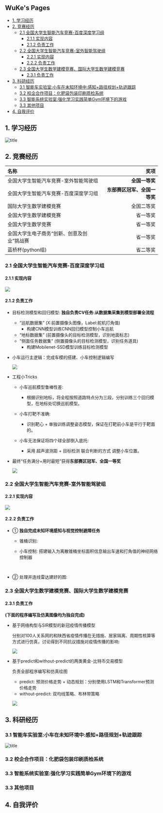 ## WuKe's Pages

* [1\. 学习经历](#1-学习经历)
* [2\. 竞赛经历](#2-竞赛经历)
  * [2\.1 全国大学生智能汽车竞赛\-百度深度学习组](#21-全国大学生智能汽车竞赛-百度深度学习组)
    * [2\.1\.1 实现内容](#211-实现内容)
    * [2\.1\.2 负责工作](#212-负责工作)
  * [2\.2 全国大学生智能汽车竞赛\-室外智能驾驶组](#22-全国大学生智能汽车竞赛-室外智能驾驶组)
    * [2\.2\.1 实现内容](#221-实现内容)
    * [2\.2\.2 负责工作](#222-负责工作)
  * [2\.3 全国大学生数学建模竞赛、国际大学生数学建模竞赛](#23-全国大学生数学建模竞赛国际大学生数学建模竞赛)
    * [2\.3\.1 负责工作](#231-负责工作)
* [3\. 科研经历](#3-科研经历)
  * [3\.1 智能车实验室:小车在未知环境中:感知\+路径规划\+轨迹跟踪](#31-智能车实验室小车在未知环境中感知路径规划轨迹跟踪)
  * [3\.2 校企合作项目：化肥袋包装印刷质检系统](#32-校企合作项目化肥袋包装印刷质检系统)
  * [3\.3 智能系统实验室:强化学习实践简单Gym环境下的游戏](#33-智能系统实验室强化学习实践简单gym环境下的游戏)
  * [3\.3 其他项目](#33-其他项目)
* [4\. 自我评价](#4-自我评价)

## 1. 学习经历

![title](https://img-blog.csdnimg.cn/f90d5077e0dd47fca5b15d340de2fd17.png)

## 2. 竞赛经历

| 名称                                  | 奖项       |
| :------------------------------------ | ---------: |
| 全国大学生智能汽车竞赛-室外智能驾驶组 | **全国一等奖** |
|全国大学生智能汽车竞赛-百度深度学习组|**东部赛区冠军、全国一等奖**|
|国际大学生数学建模竞赛|全国二等奖|
|全国大学生数学建模竞赛|省一等奖|
|全国大学生数学竞赛|省一等奖|
|全国大学生电子商务“创新、创意及创业”挑战赛|省一等奖|
|蓝桥杯(python组)|省二等奖|

### 2.1 全国大学生智能汽车竞赛-百度深度学习组

#### 2.1.1 实现内容

![](https://img-blog.csdnimg.cn/3f4d24194c7f4e3d9b197689bcfd9b27.gif#pic_center)

#### 2.1.2 负责工作

- 目标检测模型和回归模型: **独自负责CV任务:从数据集采集到模型部署全流程**

  - “巡航数据集” (X:前置摄像头图像，Label:舵机打角值)
    - 构建CNN模型训练CNN回归模型控制小车巡航
  - “地标数据集” (前置摄像头的目标检测模型，识别地面标志)
  - "侧面任务数据集" (侧置摄像头的目标检测模型，识别任务道具)
    - 构建Mobilenet-SSD模型训练目标检测模型

- 小车运行主逻辑：完成车模的搭建、小车控制逻辑编写

  ![](https://img-blog.csdnimg.cn/cebb3e7f9a55453185cbdc769ce6ef5d.png#pic_center)

- 工程小Tricks

  - 小车巡航模型鲁棒性差:
    - 根据识别地标，将全程按照道路特点分为三段，分别训练三个回归模型，在地标处切换巡航模型。
  - 小车打靶不准确:

    - 识别靶心 + 单独训练调整姿态模型，保证在打靶前小车是平行于靶面的。
  - 小车无法保证将四个球全部倒入底托:
    - 采用 超声波测距 + 目标检测 联合判断的方式 调整小车位置。

- 最终“任务满分+用时最短”获得**东部赛区冠军、全国一等奖**

  ![](https://img-blog.csdnimg.cn/e8bed9e71da840aaa11f87f3991f919f.png#pic_center)

### 2.2 全国大学生智能汽车竞赛-室外智能驾驶组

#### 2.2.1 实现内容

![](https://img-blog.csdnimg.cn/5ac5e681c34b4b36be933eb7cf16a6d9.png#pic_center)

#### 2.2.2 负责工作

- ①  **独自完成未知环境感知与视觉控制避障任务**

  - 锥桶识别:  

    

    

  - 小车控制:  搭建输入为离散锥桶坐标面积信息输出车速和打角值的神经网络控制器

  ​     

- ② 处理并连线雷达建好的图:



### 2.3 全国大学生数学建模竞赛、国际大学生数学建模竞赛

#### 2.3.1 负责工作

**(下面的程序编写及仿真图像均为独自完成)**

- 基于网络构型与SIR模型的新冠疫情传播模型

  分别对100人关系网的和陕西省疫情传播在无措施、居家隔离、周期性核算等方式进行仿真，讨论得到不同抗议措施对疫情传播的影响:

  ![](https://img-blog.csdnimg.cn/89522bbf886e4a099d6a085838acaead.gif#pic_center)

- 基于predict和without-predict的两类黄金-比特币交易模型

  负责全部程序编写和仿真绘图
  
  - predict: 预测价格走势 + 动态规划：分别使用LSTM和Transformer预测价格走势
  - without-predict: 双均线策略、布林带策略
  
  ![](https://img-blog.csdnimg.cn/a933482efb2f49758c2b0ddfc83e1970.png#pic_center)

## 3. 科研经历

### 3.1 智能车实验室:小车在未知环境中:感知+路径规划+轨迹跟踪



![title](https://img-blog.csdnimg.cn/0a91214fc33149d5bcc7897222918506.gif)



### 3.2 校企合作项目：化肥袋包装印刷质检系统





### 3.3 智能系统实验室:强化学习实践简单Gym环境下的游戏

### 3.3 其他项目







## 4. 自我评价


